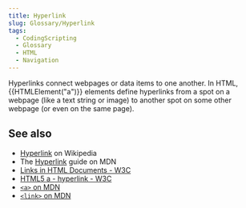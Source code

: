 ```yaml
---
title: Hyperlink
slug: Glossary/Hyperlink
tags:
  - CodingScripting
  - Glossary
  - HTML
  - Navigation
---
```

Hyperlinks connect webpages or data items to one another. In HTML, {{HTMLElement("a")}} elements define hyperlinks from a spot on a webpage (like a text string or image) to another spot on some other webpage (or even on the same page).

## See also

- [Hyperlink](https://en.wikipedia.org/wiki/Hyperlink) on Wikipedia
- The [Hyperlink](/en-US/docs/Learn/HTML/Introduction_to_HTML/Creating_hyperlinks) guide on MDN
- [Links in HTML Documents - W3C](https://www.w3.org/TR/1999/REC-html401-19991224/struct/links.html)
- [HTML5 a - hyperlink - W3C](https://w3c.github.io/html-reference/a.html)
- [`<a>` on MDN](/en-US/docs/Web/HTML/Element/a)
- [`<link>` on MDN](/en-US/docs/Web/HTML/Element/link)
